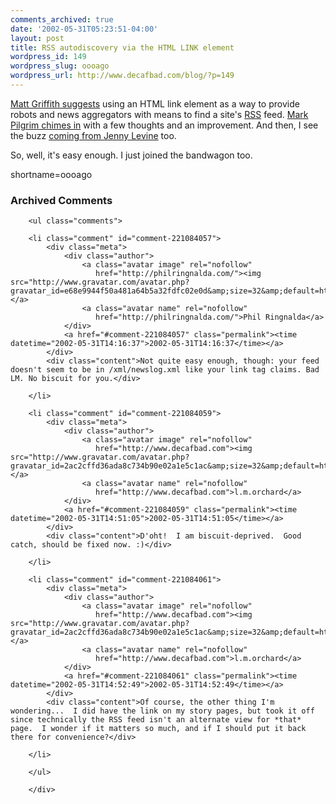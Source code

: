 ```yaml
---
comments_archived: true
date: '2002-05-31T05:23:51-04:00'
layout: post
title: RSS autodiscovery via the HTML LINK element
wordpress_id: 149
wordpress_slug: oooago
wordpress_url: http://www.decafbad.com/blog/?p=149
---
```

<p><a href="http://matt.griffith.com/weblog/2002/05/29.html#a57">Matt Griffith suggests</a> using an HTML link element as a way to provide robots and news aggregators with means to find a site's <a href="http://www.decafbad.com/twiki/bin/view/Main/RSS">RSS</a> feed.  <a href="http://diveintomark.org/archives/2002/05/30.html#rss_autodiscovery">Mark Pilgrim chimes in</a> with a few thoughts and an improvement.  And then, I see the buzz <a href="http://www.theshiftedlibrarian.com/2002/05/30.html#a2087">coming from Jenny Levine</a> too.</p>
<p>So, well, it's easy enough.  I just joined the bandwagon too.</p>
<!--more-->
shortname=oooago

<div id="comments" class="comments archived-comments">
            <h3>Archived Comments</h3>
            
        <ul class="comments">
            
        <li class="comment" id="comment-221084057">
            <div class="meta">
                <div class="author">
                    <a class="avatar image" rel="nofollow" 
                       href="http://philringnalda.com/"><img src="http://www.gravatar.com/avatar.php?gravatar_id=e68e9944f50a481a64b5a32fdfc02e0d&amp;size=32&amp;default=http://mediacdn.disqus.com/1320279820/images/noavatar32.png"/></a>
                    <a class="avatar name" rel="nofollow" 
                       href="http://philringnalda.com/">Phil Ringnalda</a>
                </div>
                <a href="#comment-221084057" class="permalink"><time datetime="2002-05-31T14:16:37">2002-05-31T14:16:37</time></a>
            </div>
            <div class="content">Not quite easy enough, though: your feed doesn't seem to be in /xml/newslog.xml like your link tag claims. Bad LM. No biscuit for you.</div>
            
        </li>
    
        <li class="comment" id="comment-221084059">
            <div class="meta">
                <div class="author">
                    <a class="avatar image" rel="nofollow" 
                       href="http://www.decafbad.com"><img src="http://www.gravatar.com/avatar.php?gravatar_id=2ac2cffd36ada8c734b90e02a1e5c1ac&amp;size=32&amp;default=http://mediacdn.disqus.com/1320279820/images/noavatar32.png"/></a>
                    <a class="avatar name" rel="nofollow" 
                       href="http://www.decafbad.com">l.m.orchard</a>
                </div>
                <a href="#comment-221084059" class="permalink"><time datetime="2002-05-31T14:51:05">2002-05-31T14:51:05</time></a>
            </div>
            <div class="content">D'oht!  I am biscuit-deprived.  Good catch, should be fixed now. :)</div>
            
        </li>
    
        <li class="comment" id="comment-221084061">
            <div class="meta">
                <div class="author">
                    <a class="avatar image" rel="nofollow" 
                       href="http://www.decafbad.com"><img src="http://www.gravatar.com/avatar.php?gravatar_id=2ac2cffd36ada8c734b90e02a1e5c1ac&amp;size=32&amp;default=http://mediacdn.disqus.com/1320279820/images/noavatar32.png"/></a>
                    <a class="avatar name" rel="nofollow" 
                       href="http://www.decafbad.com">l.m.orchard</a>
                </div>
                <a href="#comment-221084061" class="permalink"><time datetime="2002-05-31T14:52:49">2002-05-31T14:52:49</time></a>
            </div>
            <div class="content">Of course, the other thing I'm wondering...  I did have the link on my story pages, but took it off since technically the RSS feed isn't an alternate view for *that* page.  I wonder if it matters so much, and if I should put it back there for convenience?</div>
            
        </li>
    
        </ul>
    
        </div>
    